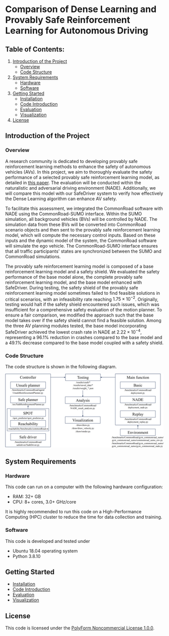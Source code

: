 # Comparison of Dense Learning and Provably Safe Reinforcement Learning for Autonomous Driving

## Table of Contents:
1. [Introduction of the Project](#Introduction-of-the-Project)
   - [Overview](#overview)
   - [Code Structure](#code-structure)
2. [System Requirements](#system-requirements)
    - [Hardware](#hardware)
    - [Software](#software)
3. [Getting Started](#getting-started)
   - [Installation](docs/installation.md)
   - [Code Introduction](docs/code.md)
   - [Evaluation](docs/evaluation.md)
   - [Visualization](docs/visualization.md)
4. [License](#license)

## Introduction of the Project

### Overview

A research community is dedicated to developing provably safe reinforcement learning methods to enhance the safety of autonomous vehicles (AVs). In this project, we aim to thoroughly evaluate the safety performance of a selected provably safe reinforcement learning model, as detailed in [this paper](https://ieeexplore.ieee.org/abstract/document/10068193). The evaluation will be conducted within the naturalistic and adversarial driving environment (NADE). Additionally, we will compare this model with our SafeDriver system to verify how effectively the Dense Learning algorithm can enhance AV safety.

To facilitate this assessment, we integrated the CommonRoad software with NADE using the CommonRoad-SUMO interface. Within the SUMO simulation, all background vehicles (BVs) will be controlled by NADE. The simulation data from these BVs will be converted into CommonRoad scenario objects and then sent to the provably safe reinforcement learning model, which will compute the necessary control inputs. Based on these inputs and the dynamic model of the system, the CommonRoad software will simulate the ego vehicle. The CommonRoad-SUMO interface ensures that all traffic participants' states are synchronized between the SUMO and CommonRoad simulations.

The provably safe reinforcement learning model is composed of a base reinforcement learning model and a safety shield. We evaluated the safety performance of the base model alone, the complete provably safe reinforcement learning model, and the base model enhanced with SafeDriver. During testing, the safety shield of the provably safe reinforcement learning model sometimes failed to find feasible solutions in critical scenarios, with an infeasibility rate reaching $1.75 \times 10^{-2}$. Originally, testing would halt if the safety shield encountered such issues, which was insufficient for a comprehensive safety evaluation of the motion planner. To ensure a fair comparison, we modified the approach such that the base model takes over if the safety shield cannot find a feasible solution. Among the three AV planning modules tested, the base model incorporating SafeDriver achieved the lowest crash rate in NADE at $2.22 \times 10^{-4}$, representing a 96.1% reduction in crashes compared to the base model and a 49.1% decrease compared to the base model coupled with a safety shield. 

### Code Structure
The code structure is shown in the following diagram.

<img src='docs/figure/code_structure.png' width='700'>

## System Requirements

### Hardware
This code can run on a computer with the following hardware configuration:
- RAM: 32+ GB
- CPU: 8+ cores, 3.0+ GHz/core

It is highly recommended to run this code on a High-Performance Computing (HPC) cluster to reduce the time for data collection and training.

### Software
This code is developed and tested under
- Ubuntu 18.04 operating system
- Python 3.8.10

## Getting Started
- [Installation](docs/installation.md)
- [Code Introduction](docs/code.md)
- [Evaluation](docs/evaluation.md)
- [Visualization](docs/visualization.md)

## License
This code is licensed under the [PolyForm Noncommercial License 1.0.0](LICENSE).